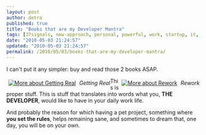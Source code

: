 ```yaml
---
layout: post
author: detro
published: true
title: "Books that are my Developer Mantra"
tags: [37signals, new-approach, personal, powerful, work, startup, it, getting-real, mantra, books, curiosity, english, fresh, rework, strong, important, developer]
date: "2010-05-03 21:24:57"
updated: "2010-05-03 21:24:57"
permalink: /2010/05/03/books-that-are-my-developer-mantra/
---
```


I can't put it any simpler: buy and read those 2 books ASAP.

<div style="float: left;" align="center">
<a href="http://www.anobii.com/books/Getting_Real/9780578012810/01feaf15f140485f41/" title="More about Getting Real"><img src="http://image.anobii.com/anobi/image_book.php?type=4&item_id=01feaf15f140485f41&time=0" title="More about Getting Real" alt="More about Getting Real" style="padding: 5px;" /></a>
<em>Getting Real</em>
</div><div style="float: right;" align="center">
<a href="http://www.anobii.com/books/Rework/9780091929787/01e8da5759a31afe90/" title="More about Rework"><img src="http://image.anobii.com/anobi/image_book.php?type=4&item_id=01e8da5759a31afe90&time=1269086536" title="More about Rework" alt="More about Rework" style="padding: 5px;" /></a>
<em>Rework</em>
</div>

This is proper stuff. This is stuff that translates into words what you, <strong>THE DEVELOPER</strong>, would like to have in your daily work life.

And probably the reason for which having a pet project, something where <strong>you set the rules</strong>, helps remaining sane, and sometimes to dream that, one day, you will be on your own.

<br/><br/><br/><br/>
